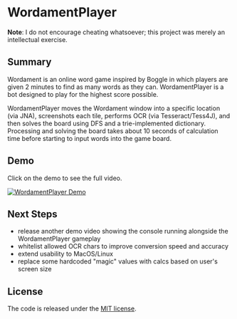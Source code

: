 # WordamentPlayer
**Note**: I do not encourage cheating whatsoever; this project was merely an intellectual exercise.

## Summary
Wordament is an online word game inspired by Boggle in which players are given 2 minutes to find as many words as they can. WordamentPlayer is a bot designed to play for the highest score possible.

WordamentPlayer moves the Wordament window into a specific location (via JNA), screenshots each tile, performs OCR (via Tesseract/Tess4J), and then solves the board using DFS and a trie-implemented dictionary. Processing and solving the board takes about 10 seconds of calculation time before starting to input words into the game board. 

## Demo
Click on the demo to see the full video.

[![WordamentPlayer Demo](https://j.gifs.com/2k2LvA.gif)](https://www.youtube.com/watch?v=qaOtIU-mFYQ)

## Next Steps
* release another demo video showing the console running alongside the WordamentPlayer gameplay
* whitelist allowed OCR chars to improve conversion speed and accuracy
* extend usability to MacOS/Linux
* replace some hardcoded "magic" values with calcs based on user's screen size

## License
The code is released under the [MIT license](https://github.com/akshaths/WordamentPlayer/blob/master/LICENSE).
